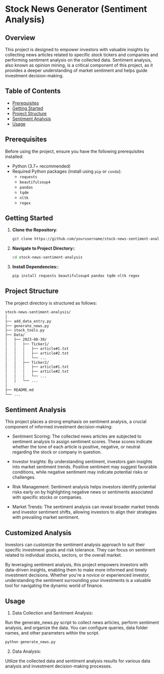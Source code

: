 # Stock News Generator (Sentiment Analysis)

## Overview

This project is designed to empower investors with valuable insights by collecting news articles related to specific stock tickers and companies and performing sentiment analysis on the collected data. Sentiment analysis, also known as opinion mining, is a critical component of this project, as it provides a deeper understanding of market sentiment and helps guide investment decision-making.

## Table of Contents

- [Prerequisites](#prerequisites)
- [Getting Started](#getting-started)
- [Project Structure](#project-structure)
- [Sentiment Analysis](#sentiment-analysis)
- [Usage](#usage)


## Prerequisites

Before using the project, ensure you have the following prerequisites installed:

- Python (3.7+ recommended)
- Required Python packages (install using `pip` or `conda`):
  - `requests`
  - `beautifulsoup4`
  - `pandas`
  - `tqdm`
  - `nltk`
  - `regex`

## Getting Started

1. **Clone the Repository**:

   ```bash
   git clone https://github.com/yourusername/stock-news-sentiment-analysis.git
   ```
2. **Navigate to Project Directory:**:

   ```bash
   cd stock-news-sentiment-analysis
   ```
3. **Install Dependencies:**:
   ```bash
   pip install requests beautifulsoup4 pandas tqdm nltk regex
   ```
## Project Structure
The project directory is structured as follows:
  ```bash
  stock-news-sentiment-analysis/
  │
  ├── add_data_entry.py
  ├── generate_news.py
  ├── stock_tools.py
  ├── Data/
  │   ├── 2023-08-30/
  │   │   ├── Ticker1/
  │   │   │   ├── article#1.txt
  │   │   │   ├── article#2.txt
  │   │   │   └── ...
  │   │   ├── Ticker2/
  │   │   │   ├── article#1.txt
  │   │   │   ├── article#2.txt
  │   │   │   └── ...
  │   │   └── ...
  │
  ├── README.md
  └── ...
  ```

## Sentiment Analysis
This project places a strong emphasis on sentiment analysis, a crucial component of informed investment decision-making:

- Sentiment Scoring: The collected news articles are subjected to sentiment analysis to assign sentiment scores. These scores indicate whether the tone of each article is positive, negative, or neutral regarding the stock or company in question.

- Investor Insights: By understanding sentiment, investors gain insights into market sentiment trends. Positive sentiment may suggest favorable conditions, while negative sentiment may indicate potential risks or challenges.

- Risk Management: Sentiment analysis helps investors identify potential risks early on by highlighting negative news or sentiments associated with specific stocks or companies.

- Market Trends: The sentiment analysis can reveal broader market trends and investor sentiment shifts, allowing investors to align their strategies with prevailing market sentiment.

## Customized Analysis
Investors can customize the sentiment analysis approach to suit their specific investment goals and risk tolerance. They can focus on sentiment related to individual stocks, sectors, or the overall market.

By leveraging sentiment analysis, this project empowers investors with data-driven insights, enabling them to make more informed and timely investment decisions. Whether you're a novice or experienced investor, understanding the sentiment surrounding your investments is a valuable tool for navigating the dynamic world of finance.


## Usage
1. Data Collection and Sentiment Analysis:

  Run the generate_news.py script to collect news articles, perform sentiment analysis, and organize the data. You can configure queries, data folder names, and other parameters within the script.

  ```bash
  python generate_news.py
  ```

2. Data Analysis:

  Utilize the collected data and sentiment analysis results for various data analysis and investment decision-making processes.
